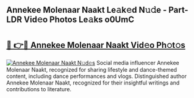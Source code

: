 ## Annekee Molenaar Naakt Le𝚊k𝚎d N𝚞𝚍e - Part-LDR Vid𝚎o Photos Le𝚊ks o0UmC

# <h2><a href="http://fb63lo.evod.top/?m=Annekee+Molenaar+Naakt">🔗 👉🔴 Annekee Molenaar Naakt Vid𝚎o Ph𝚘t𝚘s</a></h2>

[![Annekee Molenaar Naakt N𝚞d𝚎s](https://i.imgur.com/8V9OHl7.gif)](http://fb63lo.evod.top/?m=Annekee+Molenaar+Naakt)
Social media influencer Annekee Molenaar Naakt, recognized for sharing lifestyle and dance-themed content, including dance performances and vlogs. Distinguished author Annekee Molenaar Naakt, recognized for their insightful writings and contributions to literature. 
